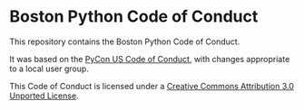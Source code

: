 Boston Python Code of Conduct
=============================

This repository contains the Boston Python Code of Conduct.

It was based on the [PyCon US Code of Conduct](https://github.com/python/pycon-code-of-conduct), with changes appropriate to a local user group.

This Code of Conduct is licensed under a [Creative Commons Attribution 3.0 Unported License](http://creativecommons.org/licenses/by/3.0/).
